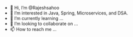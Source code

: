 - 👋 Hi, I’m @Rajeshsahoo
- 👀 I’m interested in Java, Spring, Microservices, and DSA.
- 🌱 I’m currently learning ...
- 💞️ I’m looking to collaborate on ...
- 📫 How to reach me ...

<!---
Rajeshsahoo/Rajeshsahoo is a ✨ special ✨ repository because its `README.md` (this file) appears on your GitHub profile.
You can click the Preview link to take a look at your changes.
--->
